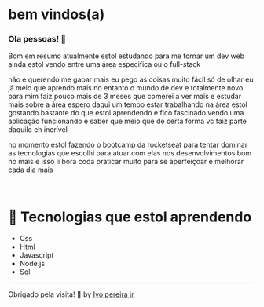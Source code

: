 # bem vindos(a)


### Ola pessoas!  👋

Bom em resumo atualmente estol estudando para me tornar um dev web ainda estol vendo entre uma área especifica ou o full-stack

não e querendo me gabar mais eu pego as coisas muito fácil só de olhar eu já meio que aprendo mais no entanto o mundo de dev e totalmente novo para mim faiz pouco mais de 3 meses que comerei a ver mais e estudar mais sobre a área espero daqui um tempo estar trabalhando na área estol gostando bastante do que estol aprendendo e fico fascinado vendo uma aplicação funcionando e saber que meio que de certa forma vc faiz parte daquilo eh incrível

no momento estol fazendo o bootcamp da rocketseat para tentar dominar as tecnologias que escolhi para atuar com elas nos desenvolvimentos bom no mais e isso ii bora coda praticar muito para se aperfeiçoar e melhorar cada dia mais 

</br>

# 🚀 Tecnologias que estol aprendendo

- Css 
- Html
- Javascript
- Node.js
- Sql


---
Obrigado pela visita! 💜 by [Ivo pereira jr](https://github.com/vanessakoch)




